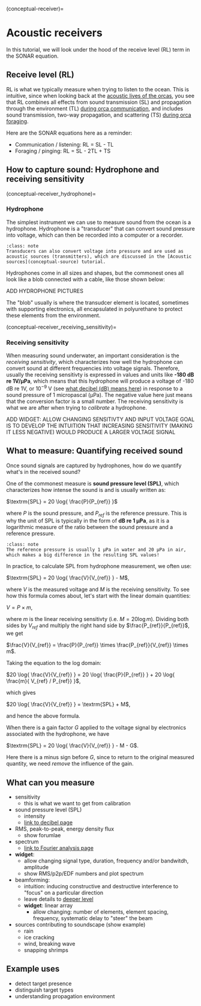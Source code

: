 (conceptual-receiver)=
# Acoustic receivers

In this tutorial, we will look under the hood of the receive level (RL) term in the SONAR equation.

## Receive level (RL)
RL is what we typically measure when trying to listen to the ocean. This is intuitive, since when looking back at the [acoustic lives of the orcas](conceptual-intro_orca_and_sonar_equation), you see that RL combines all effects from sound transmission (SL) and propagation through the environment (TL) [during orca communication](conceptual-intro_orca_comms), and includes sound transmission, two-way propagation, and scattering (TS) [during orca foraging](conceptual-intro_orca_fish_echo).

Here are the SONAR equations here as a reminder:
- Communication / listening: RL = SL - TL
- Foraging / pinging: RL = SL - 2TL + TS

<!-- 
THERE IS NO "TIME" IN THE SONAR EQUATION!
- however, note that there is no "time" in the sonar equation!
    - but notice that when we explained each term in previous sections, we often draw time series of the signal
    - what happens here is that we actually implicitly "gated" the time series to isolate a specific component of the sonar equation
-->


## How to capture sound: Hydrophone and receiving sensitivity 

(conceptual-receiver_hydrophone)=
### Hydrophone
The simplest instrument we can use to measure sound from the ocean is a hydrophone. Hydrophone is a "transducer" that can convert sound pressure into voltage, which can then be recorded into a computer or a recorder. 

```{Note}
:class: note
Transducers can also convert voltage into pressure and are used as acoustic sources (transmitters), which are discussed in the [Acoustic sources](conceptual-source) tutorial.
```

Hydrophones come in all sizes and shapes, but the commonest ones all look like a blob connected with a cable, like those shown below:

ADD HYDROPHONE PICTURES

The "blob" usually is where the transudcer element is located, sometimes with supporting electronics, all encapsulated in polyurethane to protect these elements from the environment.

(conceptual-receiver_receiving_sensitivity)=
### Receiving sensitivity
When measuring sound underwater, an important consideration is the _receiving sensitivity_, which characterizes how well the hydrophone can convert sound at different frequencies into voltage signals. Therefore, usually the receiving sensitivty is expressed in values and units like **-180 dB re 1V/µPa**, which means that this hydrophone will produce a voltage of -180 dB re 1V, or $10^{-9}$ V (see [what decibel (dB) means here](primer-decibel)) in response to a sound pressure of 1 micropascal (µPa). The negative value here just means that the conversion factor is a small number. The receiving sensitivity is what we are after when trying to _calibrate_ a hydrophone.

ADD WIDGET:
ALLOW CHANGING SENSITIVTY AND INPUT VOLTAGE
GOAL IS TO DEVELOP THE INTUITION THAT INCREASING SENSITIVITY (MAKING IT LESS NEGATIVE) WOULD PRODUCE A LARGER VOLTAGE SIGNAL





## What to measure: Quantifying received sound

Once sound signals are captured by hydrophones, how do we quantify what's in the received sound?

One of the commonest measure is **sound pressure level (SPL)**, which characterizes how intense the sound is and is usually written as:

$\textrm{SPL} = 20 \log{ \frac{P}{P_{ref}} }$

where $P$ is the sound pressure, and $P_{ref}$ is the reference pressure. This is why the unit of SPL is typically in the form of **dB re 1 µPa**, as it is a logarithmic measure of the ratio between the sound pressure and a reference pressure.

```{Note}
:class: note
The reference pressure is usually 1 µPa in water and 20 µPa in air, which makes a big difference in the resulting SPL values!
```

In practice, to calculate SPL from hydrophone measurement, we often use:

$\textrm{SPL} = 20 \log{ \frac{V}{V_{ref}} } - M$,

where $V$ is the measured voltage and $M$ is the receiving sensitivity. To see how this formula comes about, let's start with the linear domain quantities:

$V = P \times m$,

where $m$ is the linear receiving sensitivty (i.e. $M=20 \log{m}$). Dividing both sides by $V_{ref}$ and multiply the right hand side by $\frac{P_{ref}}{P_{ref}}$, we get

$\frac{V}{V_{ref}} = \frac{P}{P_{ref}} \times \frac{P_{ref}}{V_{ref}} \times m$.

Taking the equation to the log domain:

$20 \log{ \frac{V}{V_{ref}} } = 20 \log{ \frac{P}{P_{ref}} } + 20 \log{ \frac{m}{ V_{ref} / P_{ref}} }$,

which gives

$20 \log{ \frac{V}{V_{ref}} } = \textrm{SPL} + M$,

and hence the above formula.

When there is a gain factor $G$ applied to the voltage signal by electronics associated with the hydrophone, we have

$\textrm{SPL} = 20 \log{ \frac{V}{V_{ref}} } - M - G$.

Here there is a minus sign before $G$, since to return to the original measured quantity, we need _remove_ the influence of the gain.





## What can you measure
- sensitivity
    - this is what we want to get from calibration
- sound pressure level (SPL)
    - intensity
    -  [link to decibel page]()
- RMS, peak-to-peak, energy density flux
    - show forumlae
- spectrum
    - [link to Fourier analysis page]()
- **widget**:
    - allow changing signal type, duration, frequency and/or bandwitdh, amplitude
    - show RMS/p2p/EDF numbers and plot spectrum
- beamforming:
    - intuition: inducing constructive and destructive interference to "focus" on a particular direction
    - leave details to [deeper level]()
    - **widget**: linear array
        - allow changing: number of elements, element spacing, frequency, systematic delay to "steer" the beam
- sources contributing to soundscape (show example)
    - rain
    - ice cracking
    - wind, breaking wave
    - snapping shrimps


## Example uses
- detect target presence
- distinguish target types
- understanding propagation environment
